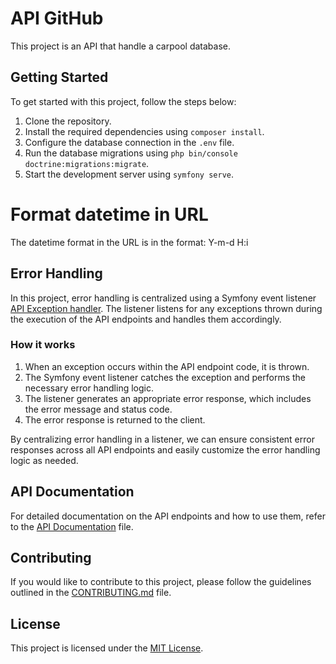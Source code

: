 # API GitHub

This project is an API that handle a carpool database.

## Getting Started

To get started with this project, follow the steps below:

1. Clone the repository.
2. Install the required dependencies using `composer install`.
3. Configure the database connection in the `.env` file.
4. Run the database migrations using `php bin/console doctrine:migrations:migrate`.
5. Start the development server using `symfony serve`.

# Format datetime in URL

The datetime format in the URL is in the format: Y-m-d H:i

## Error Handling

In this project, error handling is centralized using a Symfony event listener [API Exception handler](./src/EventListener/ExceptionListener.php). The listener listens for any exceptions thrown during the execution of the API endpoints and handles them accordingly.

### How it works

1. When an exception occurs within the API endpoint code, it is thrown.
2. The Symfony event listener catches the exception and performs the necessary error handling logic.
3. The listener generates an appropriate error response, which includes the error message and status code.
4. The error response is returned to the client.

By centralizing error handling in a listener, we can ensure consistent error responses across all API endpoints and easily customize the error handling logic as needed.

## API Documentation

For detailed documentation on the API endpoints and how to use them, refer to the [API Documentation](./docs/api.md) file.

## Contributing

If you would like to contribute to this project, please follow the guidelines outlined in the [CONTRIBUTING.md](./CONTRIBUTING.md) file.

## License

This project is licensed under the [MIT License](./LICENSE).

